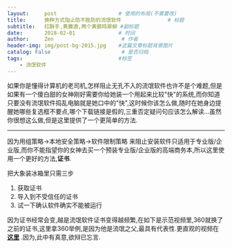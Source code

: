 ```yaml
---
layout:     post                    # 使用的布局(不需要改)
title:      换种方式阻止防不胜防的流氓软件               # 标题
subtitle:   红酥手,黄縢酒,两个黄鹂鸣翠柳 #副标题
date:       2018-02-01              # 时间
author:     Zen                      # 作者
header-img: img/post-bg-2015.jpg    #这篇文章标题背景图片
catalog: False                       # 是否归档
tags:                               #标签
    - 流氓软件
---
```


如果你是懂得计算机的老司机,怎样阻止无孔不入的流氓软件也许不是个难题,但是如果有一个傻白甜的女神刚好需要你给她装一个用起来比较"快"的系统,而你知道只要没有流氓软件捣乱电脑就是她口中的"快",这时候你该怎么做,随时在她身边提醒她哪些复选框不要点,哪个下载链接是假的,三重否定疑问句应该怎么解读...虽然你很想这么做,但是这里提供了一个更简单的方法.

----

因为用组策略->本地安全策略->软件限制策略 来阻止安装软件只适用于专业版/企业版,而你不能指望你的女神去买一个预装专业版/企业版的高端商务本,所以这里使用一个更好的方法,**证书**.

把大象装冰箱里只需三步

1. 获取证书
2. 导入到不受信任的证书
3. 试一下确认软件确实不能被运行

因为证书经常会变,越是流氓软件证书变得越频繁,在如下是示范视频里,360就换了之前的证书,这里拿360举例,是因为他是流氓之父,最具有代表性.更直观的视频在 **[这里](https://pan.baidu.com/s/1dHbEcRB)** .因为,此中有真意,欲辩已忘言.
